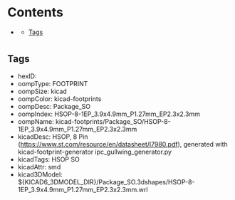 



Contents
========

* [](#)
	* [Tags](#tags)

# 

## Tags

- hexID: 
- oompType: FOOTPRINT
- oompSize: kicad
- oompColor: kicad-footprints
- oompDesc: Package_SO
- oompIndex: HSOP-8-1EP_3.9x4.9mm_P1.27mm_EP2.3x2.3mm
- oompName: kicad-footprints/Package_SO/HSOP-8-1EP_3.9x4.9mm_P1.27mm_EP2.3x2.3mm
- kicadDesc: HSOP, 8 Pin (https://www.st.com/resource/en/datasheet/l7980.pdf), generated with kicad-footprint-generator ipc_gullwing_generator.py
- kicadTags: HSOP SO
- kicadAttr: smd
- kicad3DModel: ${KICAD6_3DMODEL_DIR}/Package_SO.3dshapes/HSOP-8-1EP_3.9x4.9mm_P1.27mm_EP2.3x2.3mm.wrl
